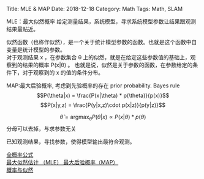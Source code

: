 Title: MLE & MAP
Date: 2018-12-18
Category: Math
Tags: Math, SLAM

MLE：最大似然概率 给定测量结果，系统模型，寻求系统模型参数让结果跟观测结果最贴近。

似然函数（也称作似然），是一个关于统计模型参数的函数。也就是这个函数中自变量是统计模型的参数。
<br/>
对于观测结果 x ，在参数集合 θ 上的似然，就是在给定这些参数值的基础上，观察到的结果的概率 P(x|θ) 。
也就是说，似然是关于参数的函数，在参数给定的条件下，对于观察到的 x 的值的条件分布。

MAP:最大后验概率, 考虑到先验概率的存在 prior probability.
Bayes rule
$$P(\theta|x) = \frac{P(x|\theta) * p(\theta)}{p(x)}$$
$$P(x|y,z) = \frac{P(y|x,z)\cdot p(x|z)}{p(y|z)}$$

$$\hat{\theta} = \mathop{arg\max}_{\theta} P(\theta|x) \propto P(x|\theta) * p(\theta)$$
分母可以去掉，与求参数无关


已知观测结果，寻找参数，使得模型输出最符合观测。

[全概率公式](https://zh.wikipedia.org/wiki/%E5%85%A8%E6%A6%82%E7%8E%87%E5%85%AC%E5%BC%8F)
<br/>
[最大似然估计 （MLE） 最大后验概率（MAP）](http://www.cnblogs.com/sylvanas2012/p/5058065.html)
<br/>
[概率与似然](https://zhuanlan.zhihu.com/p/25768606)

